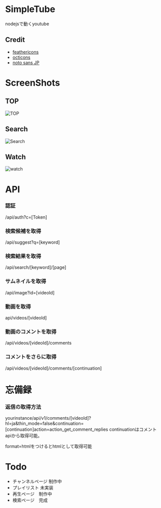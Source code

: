 # SimpleTube

nodejsで動くyoutube

## Credit
- [feathericons](https://feathericons.com)
- [octicons](https://primer.style/foundations/icons)
- [noto sans JP](https://fonts.google.com/noto/specimen/Noto+Sans+JP)

# ScreenShots
## TOP
![TOP](https://i.imgur.com/Kygar7S.png)
## Search
![Search](https://i.imgur.com/5aGVPut.png)
## Watch
![watch](https://i.imgur.com/4gA2wR8.png)

# API

### 認証

/api/auth?c=[Token]

### 検索候補を取得
/api/suggest?q=[keyword]
### 検索結果を取得
/api/search/[keyword]/[page]
### サムネイルを取得
/api/image?id=[videoId]
### 動画を取得
api/videos/[videoId]
### 動画のコメントを取得
/api/videos/[videoId]/comments
### コメントをさらに取得
/api/videos/[videoId]/comments/[continuation]
# 忘備録
### 返信の取得方法
yourinstance/api/v1/comments/[videoId]?hl=ja&thin_mode=false&continuation=[continuation]action=action_get_comment_replies
continuationはコメントapiから取得可能。


format=htmlをつけるとhtmlとして取得可能

# Todo
- チャンネルページ 制作中
- プレイリスト 未実装
- 再生ページ　制作中
- 検索ページ　完成
